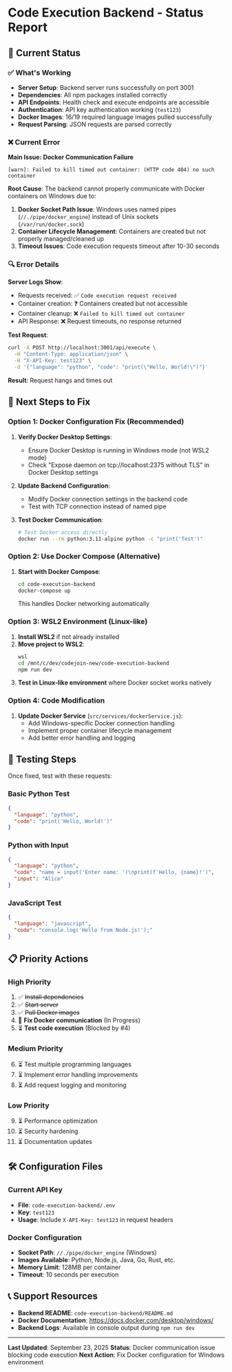 # Code Execution Backend - Status Report

## 🎯 Current Status

### ✅ What's Working
- **Server Setup**: Backend server runs successfully on port 3001
- **Dependencies**: All npm packages installed correctly
- **API Endpoints**: Health check and execute endpoints are accessible
- **Authentication**: API key authentication working (`test123`)
- **Docker Images**: 16/19 required language images pulled successfully
- **Request Parsing**: JSON requests are parsed correctly

### ❌ Current Error

**Main Issue: Docker Communication Failure**

```
[warn]: Failed to kill timed out container: (HTTP code 404) no such container
```

**Root Cause**: The backend cannot properly communicate with Docker containers on Windows due to:
1. **Docker Socket Path Issue**: Windows uses named pipes (`//./pipe/docker_engine`) instead of Unix sockets (`/var/run/docker.sock`)
2. **Container Lifecycle Management**: Containers are created but not properly managed/cleaned up
3. **Timeout Issues**: Code execution requests timeout after 10-30 seconds

### 🔍 Error Details

**Server Logs Show**:
- Requests received: ✅ `Code execution request received`
- Container creation: ❓ Containers created but not accessible
- Container cleanup: ❌ `Failed to kill timed out container`
- API Response: ❌ Request timeouts, no response returned

**Test Request**:
```bash
curl -X POST http://localhost:3001/api/execute \
  -H "Content-Type: application/json" \
  -H "X-API-Key: test123" \
  -d '{"language": "python", "code": "print(\"Hello, World!\")"}'
```
**Result**: Request hangs and times out

## 🔧 Next Steps to Fix

### Option 1: Docker Configuration Fix (Recommended)
1. **Verify Docker Desktop Settings**:
   - Ensure Docker Desktop is running in Windows mode (not WSL2 mode)
   - Check "Expose daemon on tcp://localhost:2375 without TLS" in Docker Desktop settings

2. **Update Backend Configuration**:
   - Modify Docker connection settings in the backend code
   - Test with TCP connection instead of named pipe

3. **Test Docker Communication**:
   ```bash
   # Test Docker access directly
   docker run --rm python:3.11-alpine python -c "print('Test')"
   ```

### Option 2: Use Docker Compose (Alternative)
1. **Start with Docker Compose**:
   ```bash
   cd code-execution-backend
   docker-compose up
   ```
   This handles Docker networking automatically

### Option 3: WSL2 Environment (Linux-like)
1. **Install WSL2** if not already installed
2. **Move project to WSL2**:
   ```bash
   wsl
   cd /mnt/c/dev/codejoin-new/code-execution-backend
   npm run dev
   ```
3. **Test in Linux-like environment** where Docker socket works natively

### Option 4: Code Modification
1. **Update Docker Service** (`src/services/dockerService.js`):
   - Add Windows-specific Docker connection handling
   - Implement proper container lifecycle management
   - Add better error handling and logging

## 🧪 Testing Steps

Once fixed, test with these requests:

### Basic Python Test
```json
{
  "language": "python",
  "code": "print('Hello, World!')"
}
```

### Python with Input
```json
{
  "language": "python",
  "code": "name = input('Enter name: ')\nprint(f'Hello, {name}!')",
  "input": "Alice"
}
```

### JavaScript Test
```json
{
  "language": "javascript",
  "code": "console.log('Hello from Node.js!');"
}
```

## 📋 Priority Actions

### High Priority
1. ✅ ~~Install dependencies~~
2. ✅ ~~Start server~~
3. ✅ ~~Pull Docker images~~
4. 🔄 **Fix Docker communication** (In Progress)
5. ⏳ **Test code execution** (Blocked by #4)

### Medium Priority
6. ⏳ Test multiple programming languages
7. ⏳ Implement error handling improvements
8. ⏳ Add request logging and monitoring

### Low Priority
9. ⏳ Performance optimization
10. ⏳ Security hardening
11. ⏳ Documentation updates

## 🛠️ Configuration Files

### Current API Key
- **File**: `code-execution-backend/.env`
- **Key**: `test123`
- **Usage**: Include `X-API-Key: test123` in request headers

### Docker Configuration
- **Socket Path**: `//./pipe/docker_engine` (Windows)
- **Images Available**: Python, Node.js, Java, Go, Rust, etc.
- **Memory Limit**: 128MB per container
- **Timeout**: 10 seconds per execution

## 📞 Support Resources

- **Backend README**: `code-execution-backend/README.md`
- **Docker Documentation**: https://docs.docker.com/desktop/windows/
- **Backend Logs**: Available in console output during `npm run dev`

---

**Last Updated**: September 23, 2025
**Status**: Docker communication issue blocking code execution
**Next Action**: Fix Docker configuration for Windows environment